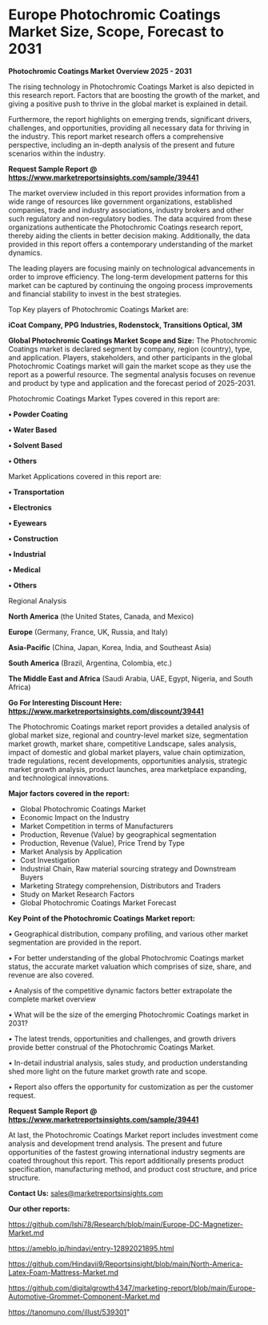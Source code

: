 # Europe Photochromic Coatings Market Size, Scope, Forecast to 2031

<Strong> Photochromic Coatings Market Overview 2025 - 2031</strong>

The rising technology in Photochromic Coatings Market is also depicted in this research report. Factors that are boosting the growth of the market, and giving a positive push to thrive in the global market is explained in detail.

Furthermore, the report highlights on emerging trends, significant drivers, challenges, and opportunities, providing all necessary data for thriving in the industry. This report market research offers a comprehensive perspective, including an in-depth analysis of the present and future scenarios within the industry.

<strong>Request Sample Report @ <a href=https://www.marketreportsinsights.com/sample/39441>https://www.marketreportsinsights.com/sample/39441</a></strong>

The market overview included in this report provides information from a wide range of resources like government organizations, established companies, trade and industry associations, industry brokers and other such regulatory and non-regulatory bodies. The data acquired from these organizations authenticate the Photochromic Coatings research report, thereby aiding the clients in better decision making. Additionally, the data provided in this report offers a contemporary understanding of the market dynamics.

The leading players are focusing mainly on technological advancements in order to improve efficiency. The long-term development patterns for this market can be captured by continuing the ongoing process improvements and financial stability to invest in the best strategies.

Top Key players of Photochromic Coatings Market are:

<strong>iCoat Company, PPG Industries, Rodenstock, Transitions Optical, 3M</strong>

<strong><b>Global Photochromic Coatings Market Scope and Size:</b></strong>
The Photochromic Coatings market is declared segment by company, region (country), type, and application. Players, stakeholders, and other participants in the global Photochromic Coatings market will gain the market scope as they use the report as a powerful resource. The segmental analysis focuses on revenue and product by type and application and the forecast period of 2025-2031.

Photochromic Coatings Market Types covered in this report are:

<strong>•  Powder Coating

•  Water Based

•  Solvent Based

•  Others</strong>

Market Applications covered in this report are:

<strong>•  Transportation

•  Electronics

•  Eyewears

•  Construction

•  Industrial

•  Medical

•  Others</strong> 

Regional Analysis

<strong>North America</strong> (the United States, Canada, and Mexico)

<strong>Europe</strong> (Germany, France, UK, Russia, and Italy)

<strong>Asia-Pacific</strong> (China, Japan, Korea, India, and Southeast Asia)

<strong>South America</strong> (Brazil, Argentina, Colombia, etc.)

<strong>The Middle East and Africa</strong> (Saudi Arabia, UAE, Egypt, Nigeria, and South Africa)

<strong>Go For Interesting Discount Here: <a href=https://www.marketreportsinsights.com/discount/39441>https://www.marketreportsinsights.com/discount/39441</a></strong>

The Photochromic Coatings market report provides a detailed analysis of global market size, regional and country-level market size, segmentation market growth, market share, competitive Landscape, sales analysis, impact of domestic and global market players, value chain optimization, trade regulations, recent developments, opportunities analysis, strategic market growth analysis, product launches, area marketplace expanding, and technological innovations.

<strong><b>Major factors covered in the report:</b></strong>
<ul>
  <li>Global Photochromic Coatings Market </li>
  <li>Economic Impact on the Industry</li>
  <li>Market Competition in terms of Manufacturers</li>
  <li>Production, Revenue (Value) by geographical segmentation</li>
  <li>Production, Revenue (Value), Price Trend by Type</li>
  <li>Market Analysis by Application</li>
  <li>Cost Investigation</li>
  <li>Industrial Chain, Raw material sourcing strategy and Downstream Buyers</li>
  <li>Marketing Strategy comprehension, Distributors and Traders</li>
  <li>Study on Market Research Factors</li>
  <li>Global Photochromic Coatings Market Forecast</li>
</ul>

<strong><b>Key Point of the Photochromic Coatings Market report:</b></strong>

• Geographical distribution, company profiling, and various other market segmentation are provided in the report.

• For better understanding of the global Photochromic Coatings market status, the accurate market valuation which comprises of size, share, and revenue are also covered.

• Analysis of the competitive dynamic factors better extrapolate the complete market overview

• What will be the size of the emerging Photochromic Coatings market in 2031?

• The latest trends, opportunities and challenges, and growth drivers provide better construal of the Photochromic Coatings Market.

• In-detail industrial analysis, sales study, and production understanding shed more light on the future market growth rate and scope.

• Report also offers the opportunity for customization as per the customer request.

<strong>Request Sample Report @ <a href=https://www.marketreportsinsights.com/sample/39441>https://www.marketreportsinsights.com/sample/39441</a></strong>

At last, the Photochromic Coatings Market report includes investment come analysis and development trend analysis. The present and future opportunities of the fastest growing international industry segments are coated throughout this report. This report additionally presents product specification, manufacturing method, and product cost structure, and price structure.

<strong>Contact Us:</strong>
sales@marketreportsinsights.com

<strong>Our other reports:</strong>

<a href=https://github.com/Ishi78/Research/blob/main/Europe-DC-Magnetizer-Market.md>https://github.com/Ishi78/Research/blob/main/Europe-DC-Magnetizer-Market.md</a>

<a href=https://ameblo.jp/hindavi/entry-12892021895.html>https://ameblo.jp/hindavi/entry-12892021895.html</a>

<a href=https://github.com/Hindavii9/Reportsinsight/blob/main/North-America-Latex-Foam-Mattress-Market.md>https://github.com/Hindavii9/Reportsinsight/blob/main/North-America-Latex-Foam-Mattress-Market.md</a>

<a href=https://github.com/digitalgrowth4347/marketing-report/blob/main/Europe-Automotive-Grommet-Component-Market.md>https://github.com/digitalgrowth4347/marketing-report/blob/main/Europe-Automotive-Grommet-Component-Market.md</a>

<a href=https://tanomuno.com/illust/539301>https://tanomuno.com/illust/539301</a>"
